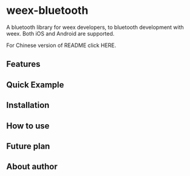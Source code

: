 # weex-bluetooth
A bluetooth library for weex developers, to bluetooth development with weex. Both iOS and Android are supported.

For Chinese version of README click HERE.

## Features

## Quick Example

## Installation

## How to use

## Future plan

## About author
